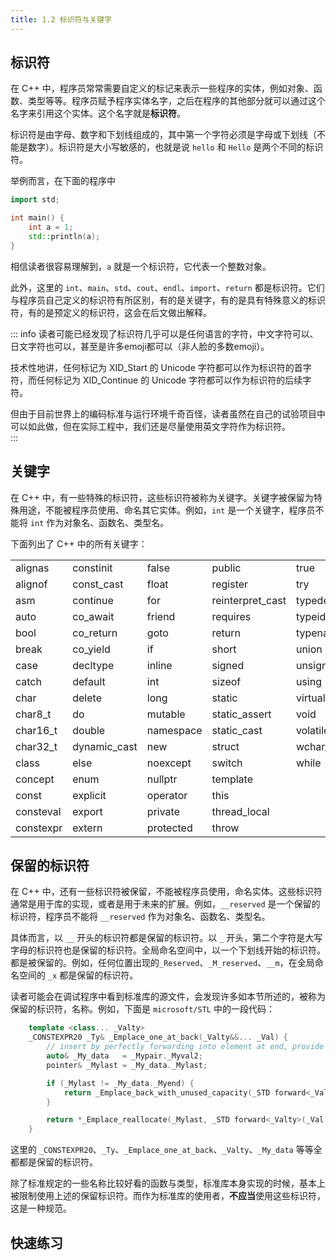 ```yaml
---
title: 1.2 标识符与关键字
---
```


## 标识符

在 C++ 中，程序员常常需要自定义的标记来表示一些程序的实体，例如对象、函数、类型等等。程序员赋予程序实体名字，之后在程序的其他部分就可以通过这个名字来引用这个实体。这个名字就是**标识符**。

标识符是由字母、数字和下划线组成的，其中第一个字符必须是字母或下划线（不能是数字）。标识符是大小写敏感的，也就是说 `hello` 和 `Hello` 是两个不同的标识符。

举例而言，在下面的程序中

```cpp
import std;

int main() {
    int a = 1;
    std::println(a);
}
```

相信读者很容易理解到，`a` 就是一个标识符，它代表一个整数对象。

此外，这里的 `int`、`main`、`std`、`cout`、`endl`、`import`、`return` 都是标识符。它们与程序员自己定义的标识符有所区别，有的是关键字，有的是具有特殊意义的标识符，有的是预定义的标识符，这会在后文做出解释。

::: info 
读者可能已经发现了标识符几乎可以是任何语言的字符，中文字符可以、日文字符也可以，甚至是许多emoji都可以（非人脸的多数emoji）。  

技术性地讲，任何标记为 XID_Start 的 Unicode 字符都可以作为标识符的首字符，而任何标记为 XID_Continue 的 Unicode 字符都可以作为标识符的后续字符。  

但由于目前世界上的编码标准与运行环境千奇百怪，读者虽然在自己的试验项目中可以如此做，但在实际工程中，我们还是尽量使用英文字符作为标识符。  
:::

## 关键字

在 C++ 中，有一些特殊的标识符，这些标识符被称为关键字。关键字被保留为特殊用途，不能被程序员使用、命名其它实体。例如，`int` 是一个关键字，程序员不能将 `int` 作为对象名、函数名、类型名。

下面列出了 C++ 中的所有关键字：

|           |              |           |                  |          |
| --------- | ------------ | --------- | ---------------- | -------- |
| alignas   | constinit    | false     | public           | true     |
| alignof   | const_cast   | float     | register         | try      |
| asm       | continue     | for       | reinterpret_cast | typedef  |
| auto      | co_await     | friend    | requires         | typeid   |
| bool      | co_return    | goto      | return           | typename |
| break     | co_yield     | if        | short            | union    |
| case      | decltype     | inline    | signed           | unsigned |
| catch     | default      | int       | sizeof           | using    |
| char      | delete       | long      | static           | virtual  |
| char8_t   | do           | mutable   | static_assert    | void     |
| char16_t  | double       | namespace | static_cast      | volatile |
| char32_t  | dynamic_cast | new       | struct           | wchar_t  |
| class     | else         | noexcept  | switch           | while    |
| concept   | enum         | nullptr   | template         |
| const     | explicit     | operator  | this             |
| consteval | export       | private   | thread_local     |
| constexpr | extern       | protected | throw            |

## 保留的标识符

在 C++ 中，还有一些标识符被保留，不能被程序员使用，命名实体。这些标识符通常是用于库的实现，或者是用于未来的扩展。例如，`__reserved` 是一个保留的标识符，程序员不能将 `__reserved` 作为对象名、函数名、类型名。

具体而言，以 `__` 开头的标识符都是保留的标识符。以 `_` 开头，第二个字符是大写字母的标识符也是保留的标识符。全局命名空间中，以一个下划线开始的标识符。都是被保留的。例如，任何位置出现的`_Reserved`、`_M_reserved`、`__m`，在全局命名空间的 `_x` 都是保留的标识符。

读者可能会在调试程序中看到标准库的源文件，会发现许多如本节所述的，被称为保留的标识符，名称。例如，下面是 `microsoft/STL` 中的一段代码：

```cpp
    template <class... _Valty>
    _CONSTEXPR20 _Ty& _Emplace_one_at_back(_Valty&&... _Val) {
        // insert by perfectly forwarding into element at end, provide strong guarantee
        auto& _My_data   = _Mypair._Myval2;
        pointer& _Mylast = _My_data._Mylast;

        if (_Mylast != _My_data._Myend) {
            return _Emplace_back_with_unused_capacity(_STD forward<_Valty>(_Val)...);
        }

        return *_Emplace_reallocate(_Mylast, _STD forward<_Valty>(_Val)...);
    }
```

这里的 `_CONSTEXPR20`、`_Ty`、`_Emplace_one_at_back`、`_Valty`、`_My_data` 等等全都都是保留的标识符。

除了标准规定的一些名称比较好看的函数与类型，标准库本身实现的时候，基本上被限制使用上述的保留标识符。而作为标准库的使用者，**不应当**使用这些标识符，这是一种规范。

## 快速练习

<Choices 
    :questions="[
        {
            text: '下面的代码中，有哪些是标识符？',
            code: 'const int a = 1;',
            options: ['const', 'int', 'a', '=', '1'],
            answers: ['const', 'int', 'a']
        },
        {
            text: '下面的代码中，有哪些是关键字？',
            code: 'const int a = 1;',
            options: ['const', 'int', 'a', '=', '1'],
            answers: ['const', 'int']
        },
        {
            text: '下面的代码中，有哪些是标识符？',
            code: 'int plus_one(int a) { \n    return a + 1; \n}',
            options: ['int', 'plus_one', 'a', 'return', '1', '+', ';'],
            answers: ['plus_one', 'int', 'a', 'return']
        },
        {
            text: '下面的代码中，有哪些是标识符？',
            code: '#include <iostream> \nint main() { \n    std::cout << &#34;Hello, World&#34;; \n}',
            options: ['include', 'iostream', 'int', 'main', 'std', 'cout', '<<', '&#34Hello, World&#34', ';'],
            answers: ['int', 'main', 'std', 'cout']
        },
        {
            text: '下面的代码中，有哪些是关键字？',
            code: '#include <iostream> \n\nint main() { \n    std::cout << &#34;Hello, World&#34;; \n}',
            options: ['include', 'iostream', 'int', 'main', 'std', 'cout', '<<', '&#34Hello, World&#34', ';'],
            answers: ['int']
        },
    ]"
/>
